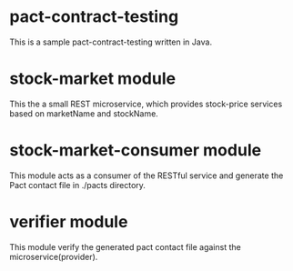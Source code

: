 # pact-contract-testing
This is a sample pact-contract-testing written in Java.

# stock-market module
This the a small REST microservice, which provides stock-price services based on marketName and stockName.

# stock-market-consumer module
This module acts as a consumer of the RESTful service and generate the Pact contact file in ./pacts directory.

# verifier module
This module verify the generated pact contact file against the microservice(provider).
